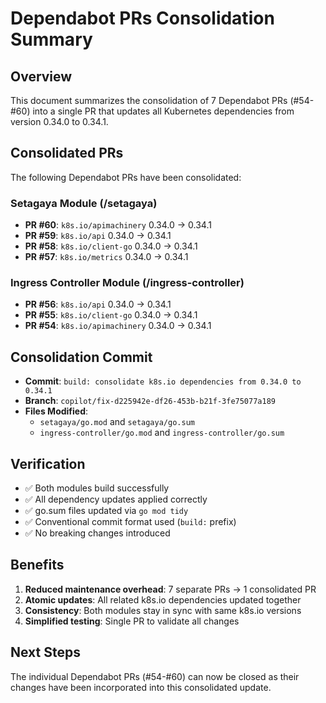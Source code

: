 # Dependabot PRs Consolidation Summary

## Overview
This document summarizes the consolidation of 7 Dependabot PRs (#54-#60) into a single PR that updates all Kubernetes dependencies from version 0.34.0 to 0.34.1.

## Consolidated PRs
The following Dependabot PRs have been consolidated:

### Setagaya Module (/setagaya)
- **PR #60**: `k8s.io/apimachinery` 0.34.0 → 0.34.1
- **PR #59**: `k8s.io/api` 0.34.0 → 0.34.1  
- **PR #58**: `k8s.io/client-go` 0.34.0 → 0.34.1
- **PR #57**: `k8s.io/metrics` 0.34.0 → 0.34.1

### Ingress Controller Module (/ingress-controller)
- **PR #56**: `k8s.io/api` 0.34.0 → 0.34.1
- **PR #55**: `k8s.io/client-go` 0.34.0 → 0.34.1
- **PR #54**: `k8s.io/apimachinery` 0.34.0 → 0.34.1

## Consolidation Commit
- **Commit**: `build: consolidate k8s.io dependencies from 0.34.0 to 0.34.1`
- **Branch**: `copilot/fix-d225942e-df26-453b-b21f-3fe75077a189`
- **Files Modified**: 
  - `setagaya/go.mod` and `setagaya/go.sum`
  - `ingress-controller/go.mod` and `ingress-controller/go.sum`

## Verification
- ✅ Both modules build successfully
- ✅ All dependency updates applied correctly
- ✅ go.sum files updated via `go mod tidy`
- ✅ Conventional commit format used (`build:` prefix)
- ✅ No breaking changes introduced

## Benefits
1. **Reduced maintenance overhead**: 7 separate PRs → 1 consolidated PR
2. **Atomic updates**: All related k8s.io dependencies updated together
3. **Consistency**: Both modules stay in sync with same k8s.io versions
4. **Simplified testing**: Single PR to validate all changes

## Next Steps
The individual Dependabot PRs (#54-#60) can now be closed as their changes have been incorporated into this consolidated update.